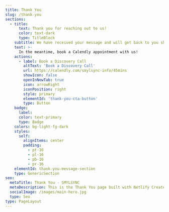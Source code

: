 ```yaml
---
title: Thank You
slug: /thank-you
sections:
  - title:
      text: Thank you for reaching out to us!
      color: text-dark
      type: TitleBlock
    subtitle: We have received your message and will get back to you shortly.
    text: >-
      In the meantime, book a Calendly appointment with us!
    actions:
      - label: Book a Discovery Call
        altText: 'Book a Discovery Call'
        url: https://calendly.com/smylsync-info/45mins
        showIcon: false
        openInNewTab: true
        icon: arrowRight
        iconPosition: right
        style: primary
        elementId: 'thank-you-cta-button'
        type: Button
    badge:
      label: 
      color: text-primary
      type: Badge
    colors: bg-light-fg-dark
    styles:
      self:
        alignItems: center
        padding:
          - pt-16
          - pl-16
          - pb-16
          - pr-16
    elementId: thank-you-message-section
    type: GenericSection
seo:
  metaTitle: Thank You - SMYLSYNC
  metaDescription: This is the Thank You page built with Netlify Create.
  socialImage: /images/main-hero.jpg
  type: Seo
type: PageLayout
---
```


